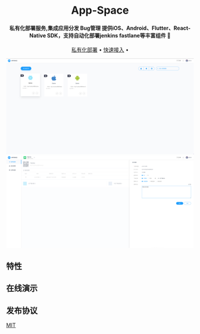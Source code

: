 <div align='center'>

  <h1>App-Space</h1>

  <h4>
    私有化部署服务,集成应用分发 Bug管理 提供iOS、Android、Flutter、React-Native SDK，支持自动化部署jenkins fastlane等丰富组件 🖖
  </h4>

  <div>
    <a href="https://appspa.github.io/">私有化部署</a> •
    <a href="https://appspa.github.io/docs/developer-guide">快速接入</a> •
  </div>
</div>

![AppSpace Showcase](https://github.com/appspa/appspa.github.io/blob/main/static/img/app_home.png)
![AppSpace Showcase](https://github.com/appspa/appspa.github.io/blob/main/static/img/app_distribute.png)

## 特性

## 在线演示

## 发布协议

[MIT][mit-link]


[app-space-ios-sdk]: https://github.com/tryzealot/app-space-ios-sdk
[app-space-android-sdk]: https://github.com/tryzealot/app-space-android-sdk
[fastlane-plugin-app-space]: https://github.com/appspa/fastlane-plugin-app-space
[mit-link]: https://github.com/appspa/app-space/blob/develop/CHANGELOG.md
